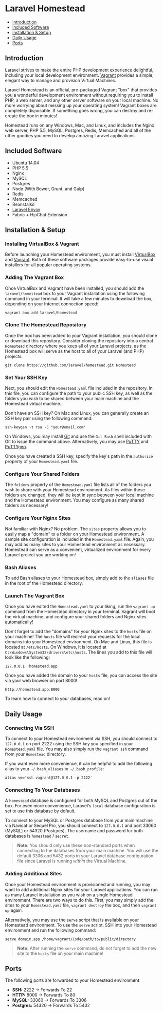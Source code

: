 # Laravel Homestead

- [Introduction](#introduction)
- [Included Software](#included-software)
- [Installation & Setup](#installation-and-setup)
- [Daily Usage](#general-usage)
- [Ports](#ports)

<a name="introduction"></a>
## Introduction

Laravel strives to make the entire PHP development experience delightful, including your local development environment. [Vagrant](http://vagrantup.com) provides a simple, elegant way to manage and provision Virtual Machines.

Laravel Homestead is an official, pre-packaged Vagrant "box" that provides you a wonderful development environment without requiring you to install PHP, a web server, and any other server software on your local machine. No more worrying about messing up your operating system! Vagrant boxes are completely disposable. If something goes wrong, you can destroy and re-create the box in minutes!

Homestead runs on any Windows, Mac, and Linux, and includes the Nginx web server, PHP 5.5, MySQL, Postgres, Redis, Memcached and all of the other goodies you need to develop amazing Laravel applications.

<a name="included-software"></a>
## Included Software

- Ubuntu 14.04
- PHP 5.5
- Nginx
- MySQL
- Postgres
- Node (With Bower, Grunt, and Gulp)
- Redis
- Memcached
- Beanstalkd
- [Laravel Envoy](/docs/ssh#envoy-task-runner)
- Fabric + HipChat Extension

<a name="installation-and-setup"></a>
## Installation & Setup

### Installing VirtualBox & Vagrant

Before launching your Homestead environment, you must install [VirtualBox](https://www.virtualbox.org/wiki/Downloads) and [Vagrant](http://www.vagrantup.com/downloads.html). Both of these software packages provide easy-to-use visual installers for all popular operating systems.

### Adding The Vagrant Box

Once VirtualBox and Vagrant have been installed, you should add the `laravel/homestead` box to your Vagrant installation using the following command in your terminal. It will take a few minutes to download the box, depending on your Internet connection speed:

	vagrant box add laravel/homestead

### Clone The Homestead Repository

Once the box has been added to your Vagrant installation, you should clone or download this repository. Consider cloning the repository into a central `Homestead` directory where you keep all of your Laravel projects, as the Homestead box will serve as the host to all of your Laravel (and PHP) projects.

	git clone https://github.com/laravel/homestead.git Homestead

### Set Your SSH Key

Next, you should edit the `Homestead.yaml` file included in the repository. In this file, you can configure the path to your public SSH key, as well as the folders you wish to be shared between your main machine and the Homestead virtual machine.

Don't have an SSH key? On Mac and Linux, you can generally create an SSH key pair using the following command:

	ssh-keygen -t rsa -C "your@email.com"

On Windows, you may install [Git](http://git-scm.com/) and use the `Git Bash` shell included with Git to issue the command above. Alternatively, you may use [PuTTY](http://www.chiark.greenend.org.uk/~sgtatham/putty/download.html) and [PuTTYgen](http://www.chiark.greenend.org.uk/~sgtatham/putty/download.html).

Once you have created a SSH key, specify the key's path in the `authorize` property of your `Homestead.yaml` file.

### Configure Your Shared Folders

The `folders` property of the `Homestead.yaml` file lists all of the folders you wish to share with your Homestead environment. As files within these folders are changed, they will be kept in sync between your local machine and the Homestead environment. You may configure as many shared folders as necessary!

### Configure Your Nginx Sites

Not familiar with Nginx? No problem. The `sites` property allows you to easily map a "domain" to a folder on your Homestead environment. A sample site configuration is included in the `Homestead.yaml` file. Again, you may add as many sites to your Homestead environment as necessary. Homestead can serve as a convenient, virtualized environment for every Laravel project you are working on!

### Bash Aliases

To add Bash aliases to your Homestead box, simply add to the `aliases` file in the root of the Homestead directory.

### Launch The Vagrant Box

Once you have edited the `Homestead.yaml` to your liking, run the `vagrant up` command from the Homestead directory in your terminal. Vagrant will boot the virtual machine, and configure your shared folders and Nginx sites automatically!

Don't forget to add the "domains" for your Nginx sites to the `hosts` file on your machine! The `hosts` file will redirect your requests for the local domains into your Homestead environment. On Mac and Linux, this file is located at `/etc/hosts`. On Windows, it is located at `C:\Windows\System32\drivers\etc\hosts`. The lines you add to this file will look like the following:

	127.0.0.1  homestead.app

Once you have added the domain to your `hosts` file, you can access the site via your web browser on port 8000!

	http://homestead.app:8000

To learn how to connect to your databases, read on!

<a name="daily-usage"></a>
## Daily Usage

### Connecting Via SSH

To connect to your Homestead environment via SSH, you should connect to `127.0.0.1` on port 2222 using the SSH key you specified in your `Homestead.yaml` file. You may also simply run the `vagrant ssh` command from your `Homestead` directory.

If you want even more convenience, it can be helpful to add the following alias to your `~/.bash_aliases` or `~/.bash_profile`:

	alias vm='ssh vagrant@127.0.0.1 -p 2222'

### Connecting To Your Databases

A `homestead` database is configured for both MySQL and Postgres out of the box. For even more convenience, Laravel's `local` database configuration is set to use this database by default.

To connect to your MySQL or Postgres database from your main machine via Navicat or Sequel Pro, you should connect to `127.0.0.1` and port 33060 (MySQL) or 54320 (Postgres). The username and password for both databases is `homestead` / `secret`.

> **Note:** You should only use these non-standard ports when connecting to the databases from your main machine. You will use the default 3306 and 5432 ports in your Laravel database configuration file since Laravel is running _within_ the Virtual Machine.

### Adding Additional Sites

Once your Homestead environment is provisioned and running, you may want to add additional Nginx sites for your Laravel applications. You can run as many Laravel installation as you wish on a single Homestead environment. There are two ways to do this. First, you may simply add the sites to your `Homestead.yaml` file, `vagrant destroy` the box, and then `vagrant up` again.

Alternatively, you may use the `serve` script that is available on your Homestead environment. To use the `serve` script, SSH into your Homestead environment and run the following command:

	serve domain.app /home/vagrant/Code/path/to/public/directory

> **Note:** After running the `serve` command, do not forget to add the new site to the `hosts` file on your main machine!

<a name="ports"></a>
## Ports

The following ports are forwarded to your Homestead environment:

- **SSH:** 2222 -> Forwards To 22
- **HTTP:** 8000 -> Forwards To 80
- **MySQL:** 33060 -> Forwards To 3306
- **Postgres:** 54320 -> Forwards To 5432
